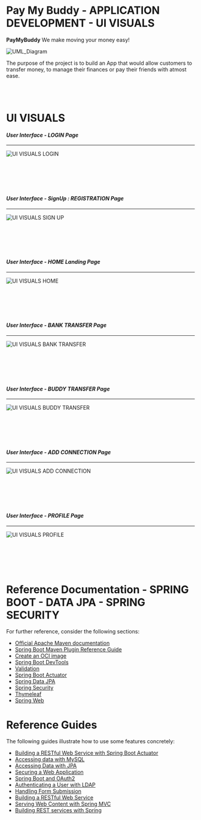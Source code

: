 # Pay My Buddy - APPLICATION DEVELOPMENT  - UI VISUALS
<p><b>PayMyBuddy</b> We make moving your money easy!</p>


![UML_Diagram](../assets/paymybuddy_banner_image1.png "Pay My Buddy Banner")


<p> The purpose of the project is to build an App that would allow customers to transfer money, to manage their finances or pay their friends with atmost ease. </p>

   
<br/><br/>


UI VISUALS
===

#### <i> User Interface - LOGIN Page </i>
---
![UI VISUALS LOGIN](../assets/ui_visuals/01_login.PNG "UI VISUALS LOGIN")<br /><br /><br />

<br/><br/>



#### <i> User Interface - SignUp : REGISTRATION Page </i>
---
![UI VISUALS SIGN UP](../assets/ui_visuals/02_signup.PNG "UI VISUALS SIGNUP")<br /><br /><br />

<br/><br/>



#### <i> User Interface - HOME Landing Page </i>
---
![UI VISUALS HOME](../assets/ui_visuals/03_home01.PNG "UI VISUALS HOME")<br /><br /><br />

<br/><br/>



#### <i> User Interface - BANK TRANSFER Page </i>
---
![UI VISUALS BANK TRANSFER](../assets/ui_visuals/04_bank_transfer01.PNG "UI VISUALS BANK TRANSFER")<br /><br /><br />

<br/><br/>


#### <i> User Interface - BUDDY TRANSFER Page </i>
---
![UI VISUALS BUDDY TRANSFER](../assets/ui_visuals/05_buddy_transfer01.PNG "UI VISUALS BUDDY TRANSFER")<br /><br /><br />

<br/><br/>



#### <i> User Interface - ADD CONNECTION Page </i>
---
![UI VISUALS ADD CONNECTION](../assets/ui_visuals/06_add_connection01.PNG "UI VISUALS ADD CONNECTION")<br /><br /><br />

<br/><br/>



#### <i> User Interface - PROFILE Page </i>
---
![UI VISUALS PROFILE](../assets/ui_visuals/07_profile01.PNG "UI VISUALS PROFILE")<br /><br /><br />

<br/><br/>



Reference Documentation - SPRING BOOT - DATA JPA - SPRING SECURITY
===
For further reference, consider the following sections:

* [Official Apache Maven documentation](https://maven.apache.org/guides/index.html)
* [Spring Boot Maven Plugin Reference Guide](https://docs.spring.io/spring-boot/docs/2.5.4/maven-plugin/reference/html/)
* [Create an OCI image](https://docs.spring.io/spring-boot/docs/2.5.4/maven-plugin/reference/html/#build-image)
* [Spring Boot DevTools](https://docs.spring.io/spring-boot/docs/2.5.4/reference/htmlsingle/#using-boot-devtools)
* [Validation](https://docs.spring.io/spring-boot/docs/2.5.4/reference/htmlsingle/#boot-features-validation)
* [Spring Boot Actuator](https://docs.spring.io/spring-boot/docs/2.5.4/reference/htmlsingle/#production-ready)
* [Spring Data JPA](https://docs.spring.io/spring-boot/docs/2.5.4/reference/htmlsingle/#boot-features-jpa-and-spring-data)
* [Spring Security](https://docs.spring.io/spring-boot/docs/2.5.4/reference/htmlsingle/#boot-features-security)
* [Thymeleaf](https://docs.spring.io/spring-boot/docs/2.5.4/reference/htmlsingle/#boot-features-spring-mvc-template-engines)
* [Spring Web](https://docs.spring.io/spring-boot/docs/2.5.4/reference/htmlsingle/#boot-features-developing-web-applications)

Reference Guides
===
The following guides illustrate how to use some features concretely:

* [Building a RESTful Web Service with Spring Boot Actuator](https://spring.io/guides/gs/actuator-service/)
* [Accessing data with MySQL](https://spring.io/guides/gs/accessing-data-mysql/)
* [Accessing Data with JPA](https://spring.io/guides/gs/accessing-data-jpa/)
* [Securing a Web Application](https://spring.io/guides/gs/securing-web/)
* [Spring Boot and OAuth2](https://spring.io/guides/tutorials/spring-boot-oauth2/)
* [Authenticating a User with LDAP](https://spring.io/guides/gs/authenticating-ldap/)
* [Handling Form Submission](https://spring.io/guides/gs/handling-form-submission/)
* [Building a RESTful Web Service](https://spring.io/guides/gs/rest-service/)
* [Serving Web Content with Spring MVC](https://spring.io/guides/gs/serving-web-content/)
* [Building REST services with Spring](https://spring.io/guides/tutorials/bookmarks/)


